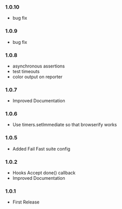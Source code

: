 ### 1.0.10
- bug fix

### 1.0.9
- bug fix

### 1.0.8
- asynchronous assertions
- test timeouts
- color output on reporter

### 1.0.7
- Improved Documentation

### 1.0.6
- Use timers.setImmediate so that browserify works

### 1.0.5
- Added Fail Fast suite config

### 1.0.2
- Hooks Accept done() callback
- Improved Documentation

### 1.0.1
- First Release